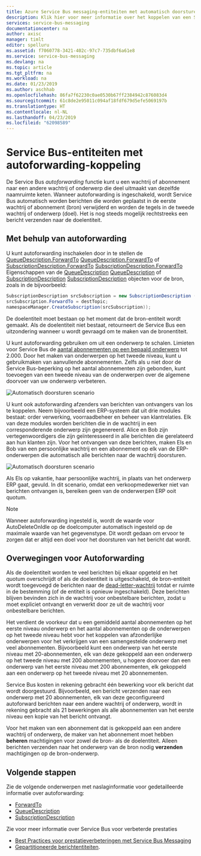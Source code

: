 ```yaml
---
title: Azure Service Bus messaging-entiteiten met automatisch doorsturen | Microsoft Docs
description: Klik hier voor meer informatie over het koppelen van een Service Bus-wachtrij of abonnement naar een andere wachtrij of onderwerp.
services: service-bus-messaging
documentationcenter: na
author: axisc
manager: timlt
editor: spelluru
ms.assetid: f7060778-3421-402c-97c7-735dbf6a61e8
ms.service: service-bus-messaging
ms.devlang: na
ms.topic: article
ms.tgt_pltfrm: na
ms.workload: na
ms.date: 01/23/2019
ms.author: aschhab
ms.openlocfilehash: 86fa7f62230c0ae0530b67ff2384942c876083d4
ms.sourcegitcommit: 61c8de2e95011c094af18fdf679d5efe5069197b
ms.translationtype: HT
ms.contentlocale: nl-NL
ms.lasthandoff: 04/23/2019
ms.locfileid: "62098589"
---
```

# <a name="chaining-service-bus-entities-with-autoforwarding"></a>Service Bus-entiteiten met autoforwarding-koppeling

De Service Bus *autoforwarding* functie kunt u een wachtrij of abonnement naar een andere wachtrij of onderwerp die deel uitmaakt van dezelfde naamruimte keten. Wanneer autoforwarding is ingeschakeld, wordt Service Bus automatisch worden berichten die worden geplaatst in de eerste wachtrij of abonnement (bron) verwijderd en worden de tegels in de tweede wachtrij of onderwerp (doel). Het is nog steeds mogelijk rechtstreeks een bericht verzenden naar de doelentiteit.

## <a name="using-autoforwarding"></a>Met behulp van autoforwarding

U kunt autoforwarding inschakelen door in te stellen de [QueueDescription.ForwardTo] [ QueueDescription.ForwardTo] of [SubscriptionDescription.ForwardTo] [ SubscriptionDescription.ForwardTo] Eigenschappen van de [QueueDescription] [ QueueDescription] of [SubscriptionDescription] [ SubscriptionDescription] objecten voor de bron, zoals in de bijvoorbeeld:

```csharp
SubscriptionDescription srcSubscription = new SubscriptionDescription (srcTopic, srcSubscriptionName);
srcSubscription.ForwardTo = destTopic;
namespaceManager.CreateSubscription(srcSubscription));
```

De doelentiteit moet bestaan op het moment dat de bron-entiteit wordt gemaakt. Als de doelentiteit niet bestaat, retourneert de Service Bus een uitzondering wanneer u wordt gevraagd om te maken van de bronentiteit.

U kunt autoforwarding gebruiken om uit een onderwerp te schalen. Limieten voor Service Bus de [aantal abonnementen op een bepaald onderwerp](service-bus-quotas.md) tot 2.000. Door het maken van onderwerpen op het tweede niveau, kunt u gebruikmaken van aanvullende abonnementen. Zelfs als u niet door de Service Bus-beperking op het aantal abonnementen zijn gebonden, kunt toevoegen van een tweede niveau van de onderwerpen over de algemene doorvoer van uw onderwerp verbeteren.

![Automatisch doorsturen scenario][0]

U kunt ook autoforwarding afzenders van berichten van ontvangers van los te koppelen. Neem bijvoorbeeld een ERP-systeem dat uit drie modules bestaat: order verwerking, voorraadbeheer en beheer van klantrelaties. Elk van deze modules worden berichten die in de wachtrij in een corresponderende onderwerp zijn gegenereerd. Alice en Bob zijn vertegenwoordigers die zijn geïnteresseerd in alle berichten die gerelateerd aan hun klanten zijn. Voor het ontvangen van deze berichten, maken Els en Bob van een persoonlijke wachtrij en een abonnement op elk van de ERP-onderwerpen die automatisch alle berichten naar de wachtrij doorsturen.

![Automatisch doorsturen scenario][1]

Als Els op vakantie, haar persoonlijke wachtrij, in plaats van het onderwerp ERP gaat, gevuld. In dit scenario, omdat een verkoopmedewerker niet van berichten ontvangen is, bereiken geen van de onderwerpen ERP ooit quotum.

> [!NOTE]
> Wanneer autoforwarding ingesteld is, wordt de waarde voor AutoDeleteOnIdle op de doelcomputer automatisch ingesteld op de maximale waarde van het gegevenstype.
> Dit wordt gedaan om ervoor te zorgen dat er altijd een doel voor het doorsturen van het bericht dat wordt.

## <a name="autoforwarding-considerations"></a>Overwegingen voor Autoforwarding

Als de doelentiteit worden te veel berichten bij elkaar opgeteld en het quotum overschrijdt of als de doelentiteit is uitgeschakeld, de bron-entiteit wordt toegevoegd de berichten naar de [dead-letter-wachtrij](service-bus-dead-letter-queues.md) totdat er ruimte in de bestemming (of de entiteit is opnieuw ingeschakeld). Deze berichten blijven bevinden zich in de wachtrij voor onbestelbare berichten, zodat u moet expliciet ontvangt en verwerkt door ze uit de wachtrij voor onbestelbare berichten.

Het verdient de voorkeur dat u een gemiddeld aantal abonnementen op het eerste niveau onderwerp en het aantal abonnementen op de onderwerpen op het tweede niveau hebt voor het koppelen van afzonderlijke onderwerpen voor het verkrijgen van een samengestelde onderwerp met veel abonnementen. Bijvoorbeeld kunt een onderwerp van het eerste niveau met 20-abonnementen, elk van deze gekoppeld aan een onderwerp op het tweede niveau met 200 abonnementen, u hogere doorvoer dan een onderwerp van het eerste niveau met 200 abonnementen, elk gekoppeld aan een onderwerp op het tweede niveau met 20 abonnementen.

Service Bus kosten in rekening gebracht één bewerking voor elk bericht dat wordt doorgestuurd. Bijvoorbeeld, een bericht verzenden naar een onderwerp met 20 abonnementen, elk van deze geconfigureerd autoforward berichten naar een andere wachtrij of onderwerp, wordt in rekening gebracht als 21 bewerkingen als alle abonnementen van het eerste niveau een kopie van het bericht ontvangt.

Voor het maken van een abonnement dat is gekoppeld aan een andere wachtrij of onderwerp, de maker van het abonnement moet hebben **beheren** machtigingen voor zowel de bron- als de doelentiteit. Alleen berichten verzenden naar het onderwerp van de bron nodig **verzenden** machtigingen op de bron-onderwerp.

## <a name="next-steps"></a>Volgende stappen

Zie de volgende onderwerpen met naslaginformatie voor gedetailleerde informatie over autoforwarding:

* [ForwardTo][QueueDescription.ForwardTo]
* [QueueDescription][QueueDescription]
* [SubscriptionDescription][SubscriptionDescription]

Zie voor meer informatie over Service Bus voor verbeterde prestaties 

* [Best Practices voor prestatieverbeteringen met Service Bus Messaging](service-bus-performance-improvements.md)
* [Gepartitioneerde berichtentiteiten][Partitioned messaging entities].

[QueueDescription.ForwardTo]: /dotnet/api/microsoft.servicebus.messaging.queuedescription.forwardto#Microsoft_ServiceBus_Messaging_QueueDescription_ForwardTo
[SubscriptionDescription.ForwardTo]: /dotnet/api/microsoft.servicebus.messaging.subscriptiondescription.forwardto#Microsoft_ServiceBus_Messaging_SubscriptionDescription_ForwardTo
[QueueDescription]: /dotnet/api/microsoft.servicebus.messaging.queuedescription
[SubscriptionDescription]: /dotnet/api/microsoft.servicebus.messaging.queuedescription
[0]: ./media/service-bus-auto-forwarding/IC628631.gif
[1]: ./media/service-bus-auto-forwarding/IC628632.gif
[Partitioned messaging entities]: service-bus-partitioning.md
